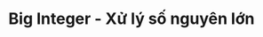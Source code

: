 ---
layout: posts_by_category
categories: bignum
title: Big Integer - Xử lý số nguyên lớn
permalink: /category/bignum
---